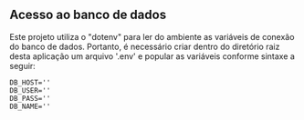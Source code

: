 ## Acesso ao banco de dados
Este projeto utiliza o "dotenv" para ler do ambiente as variáveis de conexão do banco de dados. Portanto, é necessário criar dentro do diretório raiz desta aplicação um arquivo '.env' e popular as variáveis conforme sintaxe a seguir:

```
DB_HOST=''
DB_USER=''
DB_PASS=''
DB_NAME=''
```